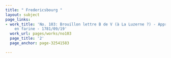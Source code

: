 ```yaml
---
title: " Fredericsbourg "
layout: subject
page_links:
- work_title: 'No. 103: Brouillon lettre B de V (à La Luzerne ?) - Approvisonnement
    en farine - 1781/09/19'
  work_url: pages/works/no103
  page_title: '2'
  page_anchor: page-32541583

---
```

